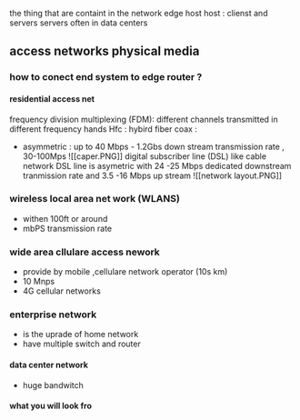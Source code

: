 the thing that are containt  in the network edge 
host 
host : clienst and servers 
servers often in data centers 

## access networks  physical media  
### how to conect end system to edge router ? 

#### residential access net 
 frequency division multiplexing (FDM): different channels transmitted in different frequency hands 
 Hfc : hybird fiber coax : 
 - asymmetric : up to 40 Mbps - 1.2Gbs down stream transmission rate , 30-100Mps
    ![[caper.PNG]]
digital  subscriber line (DSL)
	like cable network DSL line is  asymetric with 24 -25 Mbps dedicated downstream tranmission rate 
	and 3.5 -16 Mbps up stream 
	![[network layout.PNG]]
### wireless  local area net work (WLANS) 
- withen 100ft  or around 
- mbPS transmission rate 
### wide area cllulare access nework 
- provide by  mobile ,cellulare network operator  (10s km)
- 10 Mnps 
- 4G cellular networks 
### enterprise network 
- is the uprade of home network 
- have multiple switch and router 
#### data center network 
- huge bandwitch 



    
 
#### what you will look fro


